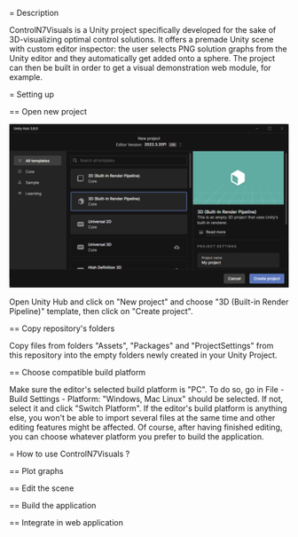 = Description

ControlN7Visuals is a Unity project specifically developed for the sake of 3D-visualizing optimal
control solutions. It offers a premade Unity scene with custom editor inspector: the user selects PNG solution graphs from the Unity editor and they automatically get added onto a sphere. The project can then be built in order to get a visual demonstration web module, for example.


= Setting up

== Open new project

![New project selection window](doc/img/new_project.png)

Open Unity Hub and click on "New project" and choose "3D (Built-in Render Pipeline)" template, then click on "Create project".

== Copy repository's folders

Copy files from folders "Assets", "Packages" and "ProjectSettings" from this repository into the empty folders newly created in your Unity Project.


== Choose compatible build platform

Make sure the editor's selected build platform is "PC". To do so, go in File - Build Settings - Platform: "Windows, Mac Linux" should be selected. If not, select it and click "Switch Platform". If the editor's build platform is anything else, you won't be able to import several files at the same time and other editing features might be affected. Of course, after having finished editing, you can choose whatever platform you prefer to build the application.



= How to use ControlN7Visuals ?

== Plot graphs

== Edit the scene

== Build the application

== Integrate in web application